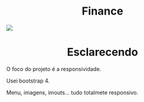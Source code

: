 # <div align="center">Finance</div> 

![](https://github.com/nabucoanalista/portfolio-sites/blob/main/site_finance/202402110145-_3_.gif)

# <div align="center">Esclarecendo</div>

<p>O foco do projeto é a responsividade.</p>
Usei bootstrap 4.</p>
Menu, imagens, imouts... tudo totalmete responsivo.</p>
